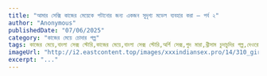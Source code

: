 ```yaml
---
title: "আমার সেক্সি কাজের মেয়েকে পটানোর জন্য একজন সুদৃশ্য মডেল ব্যবহার করা – পর্ব ২"
author: "Anonymous"
publishedDate: "07/06/2025"
category: "কাজের মেয়ে চোদার গল্প"
tags: কাজের মেয়ে,বাংলা সেক্স স্টোরি,কাজের মেয়ে,বাংলা সেক্স স্টোরি,অর্গি সেক্স,গুদ মারা,থ্রীসাম চুদাচুদির গল্প,দেওরের চোদা খাওয়া,পোঁদ মারার গল্প,বেঙ্গলি সেক্স চটি,বৌদি চোদার গল্প,তরুণ বয়স্ক,বাংলা সেক্স স্টোরি,শালী জামাইবাবুর চোদন কাহিনী,গুদ মারা,পারিবারিক সেক্স,পোঁদ মারার গল্প,বাংলা চটি গল্প,বৌমা চোদার গল্প,মা ও ছেলের চোদন কাহিনী,শশুর,তরুণ বয়স্ক,পারিবারিক সেক্স,বাংলা চটি গল্প,বৌমা চোদার গল্প,শশুর,গুদ মারা,পারিবারিক সেক্স,পোঁদ মারার গল্প,বাংলা চটি গল্প,বৌমা চোদার গল্প,মা ও ছেলের চোদন কাহিনী,শশুর,তরুণ বয়স্ক,পারিবারিক সেক্স,বাংলা চটি গল্প,বৌমা চোদার গল্প,শশুর,পরিপক্ক চুদাচুদির গল্প,বৌদি চোদার গল্প,তরুণ বয়স্ক,পারিবারিক সেক্স,বাংলা চটি গল্প,বৌমা চোদার গল্প,শশুর,তরুণ বয়স্ক,পারিবারিক সেক্স,বাংলা চটি গল্প,বৌমা চোদার গল্প,শশুর,তরুণ বয়স্ক,পারিবারিক সেক্স,বাংলা চটি গল্প,বৌমা চোদার গল্প,শশুর,তরুণ বয়স্ক,পারিবারিক সেক্স,বাংলা চটি গল্প,বৌমা চোদার গল্প,শশুর
imageUrl: "http://i2.eastcontent.top/images/xxxindiansex.pro/14/310_girlfriends.jpg"
excerpt: "..."
---
```




